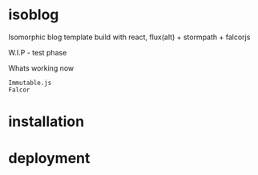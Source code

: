 # isoblog
Isomorphic blog template build with react, flux(alt) + stormpath + falcorjs

W.I.P - test phase

Whats working now
```
Immutable.js
Falcor
```
# installation

# deployment
